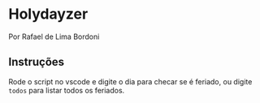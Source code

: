 # Holydayzer

Por Rafael de Lima Bordoni

## Instruções

Rode o script no vscode e digite o dia para checar se é feriado, ou digite `todos` para listar todos os feriados.
